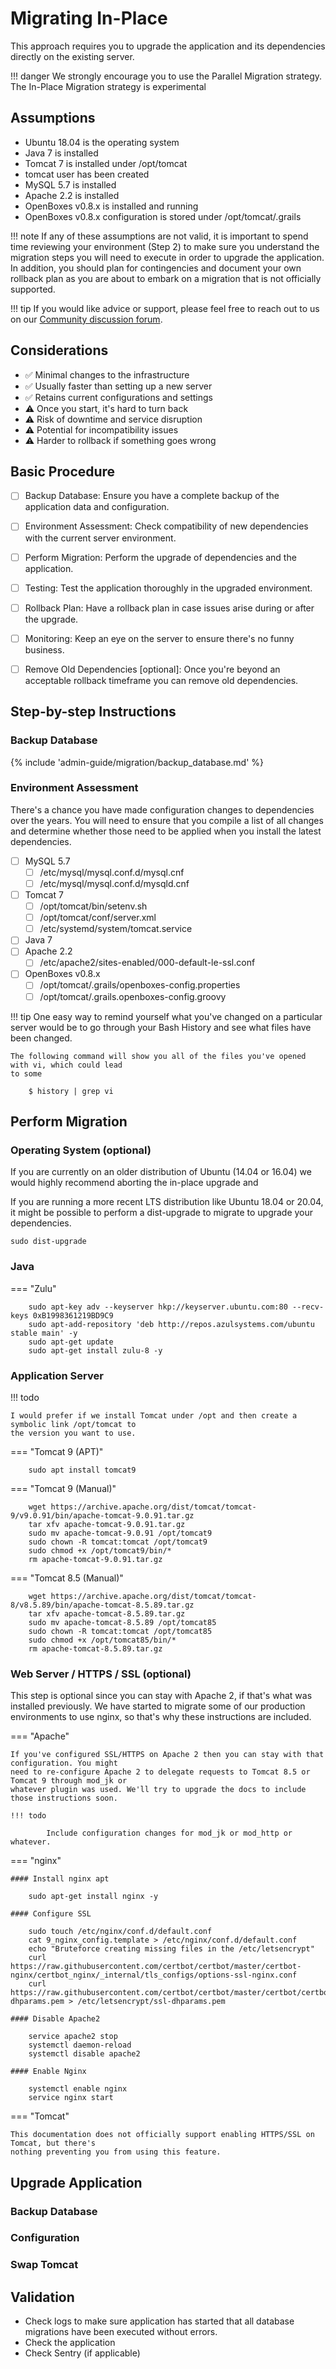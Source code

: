 
# Migrating In-Place 
This approach requires you to upgrade the application and its dependencies directly on the existing server.

!!! danger
    We strongly encourage you to use the Parallel Migration strategy. The In-Place Migration 
    strategy is experimental 

## Assumptions
* Ubuntu 18.04 is the operating system 
* Java 7 is installed
* Tomcat 7 is installed under /opt/tomcat
* tomcat user has been created
* MySQL 5.7 is installed
* Apache 2.2 is installed 
* OpenBoxes v0.8.x is installed and running
* OpenBoxes v0.8.x configuration is stored under /opt/tomcat/.grails

!!! note
    If any of these assumptions are not valid, it is important to spend time 
    reviewing your environment (Step 2) to make sure you understand the migration steps you will 
    need to execute in order to upgrade the application. In addition, you should plan for 
    contingencies and document your own rollback plan as you are about to embark on a migration
    that is not officially supported. 

!!! tip 
    If you would like advice or support, please feel free to reach out to us on our 
    [Community discussion forum](https://community.openboxes.com).

## Considerations
* :white_check_mark: Minimal changes to the infrastructure
* :white_check_mark: Usually faster than setting up a new server
* :white_check_mark: Retains current configurations and settings
* :warning: Once you start, it's hard to turn back
* :warning: Risk of downtime and service disruption
* :warning: Potential for incompatibility issues
* :warning: Harder to rollback if something goes wrong

## Basic Procedure

* [ ] Backup Database: Ensure you have a complete backup of the application data and configuration.
* [ ] Environment Assessment: Check compatibility of new dependencies with the current server environment.
* [ ] Perform Migration: Perform the upgrade of dependencies and the application.
* [ ] Testing: Test the application thoroughly in the upgraded environment.
* [ ] Rollback Plan: Have a rollback plan in case issues arise during or after the upgrade.
* [ ] Monitoring: Keep an eye on the server to ensure there's no funny business.
* [ ] Remove Old Dependencies [optional]: Once you're beyond an acceptable rollback timeframe you can remove old dependencies.   


## Step-by-step Instructions

### Backup Database

{% include 'admin-guide/migration/backup_database.md' %}

### Environment Assessment

There's a chance you have made configuration changes to dependencies over the years. You will need
to ensure that you compile a list of all changes and determine whether those need to be applied 
when you install the latest dependencies.

* [ ] MySQL 5.7
    * [ ] /etc/mysql/mysql.conf.d/mysql.cnf
    * [ ] /etc/mysql/mysql.conf.d/mysqld.cnf
* [ ] Tomcat 7
    * [ ] /opt/tomcat/bin/setenv.sh 
    * [ ] /opt/tomcat/conf/server.xml
    * [ ] /etc/systemd/system/tomcat.service
* [ ] Java 7
* [ ] Apache 2.2
    *  [ ] /etc/apache2/sites-enabled/000-default-le-ssl.conf
* [ ] OpenBoxes v0.8.x 
    * [ ] /opt/tomcat/.grails/openboxes-config.properties
    * [ ] /opt/tomcat/.grails.openboxes-config.groovy

!!! tip 
    One easy way to remind yourself what you've changed on a particular server would be to go 
    through your Bash History and see what files have been changed. 

    The following command will show you all of the files you've opened with vi, which could lead
    to some 

        $ history | grep vi

## Perform Migration

### Operating System (optional)
If you are currently on an older distribution of Ubuntu (14.04 or 16.04) we would highly recommend
aborting the in-place upgrade and 

If you are running a more recent LTS distribution like Ubuntu 18.04 or 20.04, it might be possible 
to perform a dist-upgrade to migrate to upgrade your dependencies.  



```
sudo dist-upgrade
```

### Java 

=== "Zulu"

        sudo apt-key adv --keyserver hkp://keyserver.ubuntu.com:80 --recv-keys 0xB1998361219BD9C9
        sudo apt-add-repository 'deb http://repos.azulsystems.com/ubuntu stable main' -y
        sudo apt-get update
        sudo apt-get install zulu-8 -y


### Application Server

!!! todo

    I would prefer if we install Tomcat under /opt and then create a symbolic link /opt/tomcat to 
    the version you want to use. 

=== "Tomcat 9 (APT)"

        sudo apt install tomcat9 

=== "Tomcat 9 (Manual)"

        wget https://archive.apache.org/dist/tomcat/tomcat-9/v9.0.91/bin/apache-tomcat-9.0.91.tar.gz
        tar xfv apache-tomcat-9.0.91.tar.gz
        sudo mv apache-tomcat-9.0.91 /opt/tomcat9
        sudo chown -R tomcat:tomcat /opt/tomcat9
        sudo chmod +x /opt/tomcat9/bin/*
        rm apache-tomcat-9.0.91.tar.gz

=== "Tomcat 8.5 (Manual)"

        wget https://archive.apache.org/dist/tomcat/tomcat-8/v8.5.89/bin/apache-tomcat-8.5.89.tar.gz
        tar xfv apache-tomcat-8.5.89.tar.gz
        sudo mv apache-tomcat-8.5.89 /opt/tomcat85
        sudo chown -R tomcat:tomcat /opt/tomcat85
        sudo chmod +x /opt/tomcat85/bin/*
        rm apache-tomcat-8.5.89.tar.gz

### Web Server / HTTPS / SSL (optional)
This step is optional since you can stay with Apache 2, if that's what was installed previously. We
have started to migrate some of our production environments to use nginx, so that's why these
instructions are included.

=== "Apache"

    If you've configured SSL/HTTPS on Apache 2 then you can stay with that configuration. You might 
    need to re-configure Apache 2 to delegate requests to Tomcat 8.5 or Tomcat 9 through mod_jk or 
    whatever plugin was used. We'll try to upgrade the docs to include those instructions soon.
    
    !!! todo
    
            Include configuration changes for mod_jk or mod_http or whatever. 

=== "nginx"
    
    #### Install nginx apt
    
        sudo apt-get install nginx -y
    
    #### Configure SSL
    
        sudo touch /etc/nginx/conf.d/default.conf
        cat 9_nginx_config.template > /etc/nginx/conf.d/default.conf
        echo "Bruteforce creating missing files in the /etc/letsencrypt"
        curl https://raw.githubusercontent.com/certbot/certbot/master/certbot-nginx/certbot_nginx/_internal/tls_configs/options-ssl-nginx.conf
        curl https://raw.githubusercontent.com/certbot/certbot/master/certbot/certbot/ssl-dhparams.pem > /etc/letsencrypt/ssl-dhparams.pem
    
    #### Disable Apache2 
    
        service apache2 stop
        systemctl daemon-reload
        systemctl disable apache2
    
    #### Enable Nginx
    
        systemctl enable nginx
        service nginx start

=== "Tomcat"
    
    This documentation does not officially support enabling HTTPS/SSL on Tomcat, but there's 
    nothing preventing you from using this feature.  

## Upgrade Application

### Backup Database 

### Configuration

### Swap Tomcat

## Validation 

* Check logs to make sure application has started that all database migrations have been executed without errors.
* Check the application 
* Check Sentry (if applicable)






